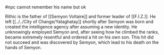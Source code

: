 #npc 
cannot remember his name but ok

Rithic is the father of [[Semyon Voltaire]] and former leader of [[F.I.Z.]]. He left [[../../City of Change/Yataghatay]] shortly after Semyon was born and created the intelligence agency after assuming a new identity. He unknowingly employed Semyon and, after seeing how he climbed the ranks, became extremely resentful and ordered a hit on his own son. This hit did not succeed and was discovered by Semyon, which lead to his death on the hands of Semyon.